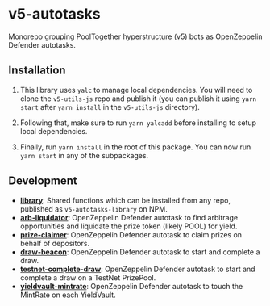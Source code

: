 # v5-autotasks

Monorepo grouping PoolTogether hyperstructure (v5) bots as OpenZeppelin Defender autotasks.

## Installation

1. This library uses `yalc` to manage local dependencies. You will need to clone the `v5-utils-js` repo and publish it (you can publish it using `yarn start` after `yarn install` in the `v5-utils-js` directory).

2. Following that, make sure to run `yarn yalcadd` before installing to setup local dependencies.

3. Finally, run `yarn install` in the root of this package. You can now run `yarn start` in any of the subpackages.

## Development

- **[library](./packages/library)**: Shared functions which can be installed from any repo, published as `v5-autotasks-library` on NPM.
- **[arb-liquidator](./packages/arb-liquidator)**: OpenZeppelin Defender autotask to find arbitrage opportunities and liquidate the prize token (likely POOL) for yield.
- **[prize-claimer](./packages/prize-claimer)**: OpenZeppelin Defender autotask to claim prizes on behalf of depositors.
- **[draw-beacon](./packages/draw-beacon)**: OpenZeppelin Defender autotask to start and complete a draw.
- **[testnet-complete-draw](./packages/testnet-complete-draw)**: OpenZeppelin Defender autotask to start and complete a draw on a TestNet PrizePool.
- **[yieldvault-mintrate](./packages/yieldvault-mintrate)**: OpenZeppelin Defender autotask to touch the MintRate on each YieldVault.
